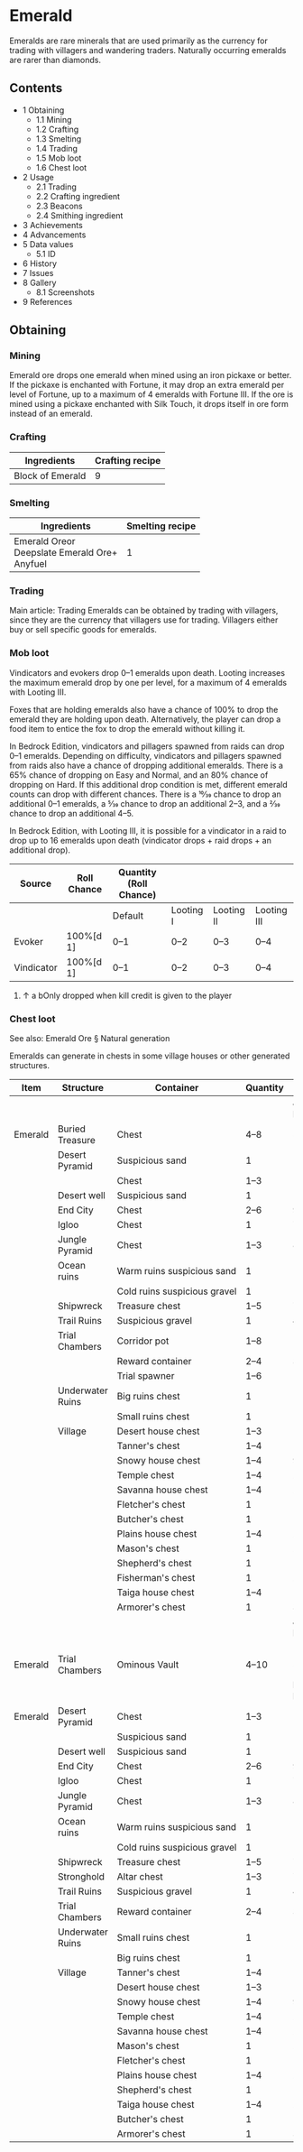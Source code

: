 # Emerald
Emeralds are rare minerals that are used primarily as the currency for trading with villagers and wandering traders. Naturally occurring emeralds are rarer than diamonds.

## Contents
- 1 Obtaining
	- 1.1 Mining
	- 1.2 Crafting
	- 1.3 Smelting
	- 1.4 Trading
	- 1.5 Mob loot
	- 1.6 Chest loot
- 2 Usage
	- 2.1 Trading
	- 2.2 Crafting ingredient
	- 2.3 Beacons
	- 2.4 Smithing ingredient
- 3 Achievements
- 4 Advancements
- 5 Data values
	- 5.1 ID
- 6 History
- 7 Issues
- 8 Gallery
	- 8.1 Screenshots
- 9 References

## Obtaining
### Mining
Emerald ore drops one emerald when mined using an iron pickaxe or better. If the pickaxe is enchanted with Fortune, it may drop an extra emerald per level of Fortune, up to a maximum of 4 emeralds with Fortune III. If the ore is mined using a pickaxe enchanted with Silk Touch, it drops itself in ore form instead of an emerald.

### Crafting
| Ingredients      | Crafting recipe |
|------------------|-----------------|
| Block of Emerald | 9               |

### Smelting
| Ingredients                                          | Smelting recipe |
|------------------------------------------------------|-----------------|
| Emerald Oreor<br/>Deepslate Emerald Ore+<br/>Anyfuel | 1               |

### Trading
Main article: Trading
Emeralds can be obtained by trading with villagers, since they are the currency that villagers use for trading. Villagers either buy or sell specific goods for emeralds.

### Mob loot
Vindicators and evokers drop 0–1 emeralds upon death. Looting increases the maximum emerald drop by one per level, for a maximum of 4 emeralds with Looting III.

Foxes that are holding emeralds also have a chance of 100% to drop the emerald they are holding upon death. Alternatively, the player can drop a food item to entice the fox to drop the emerald without killing it.

In Bedrock Edition, vindicators and pillagers spawned from raids can drop 0–1 emeralds. Depending on difficulty, vindicators and pillagers spawned from raids also have a chance of dropping additional emeralds. There is a 65% chance of dropping on Easy and Normal, and an 80% chance of dropping on Hard. If this additional drop condition is met, different emerald counts can drop with different chances. There is a 10⁄39 chance to drop an additional 0–1 emeralds, a 5⁄39 chance to drop an additional 2–3, and a 2⁄39 chance to drop an additional 4–5.

In Bedrock Edition, with Looting III, it is possible for a vindicator in a raid to drop up to 16 emeralds upon death (vindicator drops + raid drops + an additional drop).

| Source     | Roll Chance | Quantity (Roll Chance) |           |            |             |
|------------|-------------|------------------------|-----------|------------|-------------|
|            |             | Default                | Looting I | Looting II | Looting III |
| Evoker     | 100%[d 1]   | 0–1                    | 0–2       | 0–3        | 0–4         |
| Vindicator | 100%[d 1]   | 0–1                    | 0–2       | 0–3        | 0–4         |

1. ↑ a bOnly dropped when kill credit is given to the player

### Chest loot
See also: Emerald Ore § Natural generation

Emeralds can generate in chests in some village houses or other generated structures.

| Item    | Structure        | Container                    | Quantity | Chance            |
|---------|------------------|------------------------------|----------|-------------------|
|         |                  |                              |          | Java Edition      |
| Emerald | Buried Treasure  | Chest                        | 4–8      | 59.9%             |
|         | Desert Pyramid   | Suspicious sand              | 1        | 12.5%             |
|         |                  | Chest                        | 1–3      | 18%               |
|         | Desert well      | Suspicious sand              | 1        | 12.5%             |
|         | End City         | Chest                        | 2–6      | 9%                |
|         | Igloo            | Chest                        | 1        | 7.6%              |
|         | Jungle Pyramid   | Chest                        | 1–3      | 8.7%              |
|         | Ocean ruins      | Warm ruins suspicious sand   | 1        | 13.3%             |
|         |                  | Cold ruins suspicious gravel | 1        | 13.3%             |
|         | Shipwreck        | Treasure chest               | 1–5      | 73.7%             |
|         | Trail Ruins      | Suspicious gravel            | 1        | 4.4%              |
|         | Trial Chambers   | Corridor pot                 | 1–8      | 18.1%             |
|         |                  | Reward container             | 2–4      | 39.6%             |
|         |                  | Trial spawner                | 1–6      | 11.5%             |
|         | Underwater Ruins | Big ruins chest              | 1        | 14.9%             |
|         |                  | Small ruins chest            | 1        | 16.4%             |
|         | Village          | Desert house chest           | 1–3      | 14.3%             |
|         |                  | Tanner's chest               | 1–4      | 17.3%             |
|         |                  | Snowy house chest            | 1–4      | 9.9%              |
|         |                  | Temple chest                 | 1–4      | 25.4%             |
|         |                  | Savanna house chest          | 1–4      | 21.5%             |
|         |                  | Fletcher's chest             | 1        | 12.3%             |
|         |                  | Butcher's chest              | 1        | 10.2%             |
|         |                  | Plains house chest           | 1–4      | 22.8%             |
|         |                  | Mason's chest                | 1        | 20.8%             |
|         |                  | Shepherd's chest             | 1        | 12.3%             |
|         |                  | Fisherman's chest            | 1        | 24.2%             |
|         |                  | Taiga house chest            | 1–4      | 18.6%             |
|         |                  | Armorer's chest              | 1        | 31.8%             |
|         |                  |                              |          | Java Edition 1.21 |
| Emerald | Trial Chambers   | Ominous Vault                | 4–10     | 54.9%             |
|         |                  |                              |          | Bedrock Edition   |
| Emerald | Desert Pyramid   | Chest                        | 1–3      | 18%               |
|         |                  | Suspicious sand              | 1        | 12.5%             |
|         | Desert well      | Suspicious sand              | 1        | 12.5%             |
|         | End City         | Chest                        | 2–6      | 9%                |
|         | Igloo            | Chest                        | 1        | 7.6%              |
|         | Jungle Pyramid   | Chest                        | 1–3      | 8.7%              |
|         | Ocean ruins      | Warm ruins suspicious sand   | 1        | 13.3%             |
|         |                  | Cold ruins suspicious gravel | 1        | 13.3%             |
|         | Shipwreck        | Treasure chest               | 1–5      | 73.7%             |
|         | Stronghold       | Altar chest                  | 1–3      | 7.1%              |
|         | Trail Ruins      | Suspicious gravel            | 1        | 4.3%              |
|         | Trial Chambers   | Reward container             | 2–4      | 39.6%             |
|         | Underwater Ruins | Small ruins chest            | 1        | 16.4%             |
|         |                  | Big ruins chest              | 1        | 14.9%             |
|         | Village          | Tanner's chest               | 1–4      | 17.3%             |
|         |                  | Desert house chest           | 1–3      | 14.3%             |
|         |                  | Snowy house chest            | 1–4      | 9.9%              |
|         |                  | Temple chest                 | 1–4      | 25.4%             |
|         |                  | Savanna house chest          | 1–4      | 21.5%             |
|         |                  | Mason's chest                | 1        | 20.8%             |
|         |                  | Fletcher's chest             | 1        | 12.3%             |
|         |                  | Plains house chest           | 1–4      | 22.8%             |
|         |                  | Shepherd's chest             | 1        | 12.3%             |
|         |                  | Taiga house chest            | 1–4      | 20.3%             |
|         |                  | Butcher's chest              | 1        | 10.2%             |
|         |                  | Armorer's chest              | 1        | 31.8%             |

